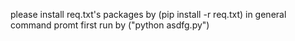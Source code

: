 please install req.txt's packages by (pip install -r req.txt) in general command promt first
run by ("python asdfg.py")
